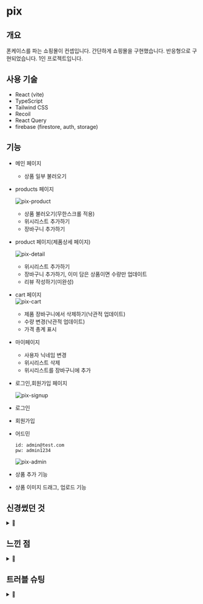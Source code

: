 # pix

## 개요

폰케이스를 파는 쇼핑몰이 컨셉입니다. 간단하게 쇼핑몰을 구현했습니다.
반응형으로 구현되었습니다. 1인 프로젝트입니다.

## 사용 기술

- React (vite)
- TypeScript
- Tailwind CSS
- Recoil
- React Query
- firebase (firestore, auth, storage)

## 기능

- 메인 페이지

  - 상품 일부 불러오기

- products 페이지

  ![pix-product](https://github.com/jaeeedev/pix/assets/72128840/23a9532f-09ce-447c-b995-6574bb47d33a)

  - 상품 불러오기(무한스크롤 적용)
  - 위시리스트 추가하기
  - 장바구니 추가하기

- product 페이지(제품상세 페이지)

  ![pix-detail](https://github.com/jaeeedev/pix/assets/72128840/2eb58d13-5b58-49bb-8190-e8fffe0b9058)

  - 위시리스트 추가하기
  - 장바구니 추가하기, 이미 담은 상품이면 수량만 업데이트
  - 리뷰 작성하기(미완성)

- cart 페이지  
   ![pix-cart](https://github.com/jaeeedev/pix/assets/72128840/afa23464-8c75-4700-bc5a-739ee15503ab)

  - 제품 장바구니에서 삭제하기(낙관적 업데이트)
  - 수량 변경(낙관적 업데이트)
  - 가격 총계 표시

- 마이페이지

  - 사용자 닉네임 변경
  - 위시리스트 삭제
  - 위시리스트를 장바구니에 추가

- 로그인,회원가입 페이지

  ![pix-signup](https://github.com/jaeeedev/pix/assets/72128840/03171917-6b4b-4578-8ada-93674c30f1df)

- 로그인
- 회원가입

- 어드민

  ```
  id: admin@test.com
  pw: admin1234
  ```

  ![pix-admin](https://github.com/jaeeedev/pix/assets/72128840/2ff086de-a71b-4f1a-88a7-46a270eb328e)

- 상품 추가 기능
- 상품 이미지 드래그, 업로드 기능

## 신경썼던 것

<details>
<summary>📙</summary>

- react-query 적용

  초기에 리액트 쿼리 없이 firebase sdk를 그대로 사용했습니다. `useEffect`를 통해 페이지에 진입할 때 마다 로딩이 발생하기 때문에 사용자경험에 나쁘다고 판단하여 캐싱 기능이 있는 리액트 쿼리를 추가로 도입했습니다. useQuery, useInfiniteQuery를 사용해 데이터를 다시 로드하지 않도록 했고, 낙관적 업데이트를 통해 장바구니의 상품들이 지연 없이 바로 업데이트되는듯한 효과를 주었습니다.

- 코드 스플리팅

  SPA 페이지 특성 상 모든 코드를 한꺼번에 불러온다면 초기 로딩 속도가 아주 느려질 것입니다. 페이지가 나뉘어있는 프로젝트기 때문에 `React.lazy` 를 이용하여 코드 스플리팅을 했습니다.

- UI

  데이터를 로딩하는 동안 시각적인 효과를 주기 위해 스켈레톤 UI를 적용했습니다.

- 재사용성

  모달을 하나의 컴포넌트로 만들고 모달을 관리하는 전역 상태, 모달의 메시지를 관리하는 훅을 제작했습니다. 그 외에도 공통 버튼 컴포넌트를 만들어 다양한 페이지에서 사용했습니다.

- 파일 분리

  닉네임의 경우 너무 짧거나 긴 경우를 방지해야 하기 때문에 minLength와 maxLength를 지정해주어야 했습니다.
  회원가입 페이지와 마이페이지에 닉네임 관련 코드가 분산되어 있어 서로 규칙이 맞지 않을 수 있기 때문에 constants 파일을 만들어 변수들을 한곳에 관리해주었습니다.  
  또한 데이터 요청이 있는 컴포넌트에서 코드가 너무 길어질 경우 가독성을 고려하여 커스텀 훅으로 파일을 분리했습니다.

- 썸네일용 url 관련

  > 같은 객체를 사용하더라도, createObjectURL()을 매번 호출할 때마다 새로운 객체 URL을 생성합니다. 각각의 URL을 더는 쓰지 않을 땐 URL.revokeObjectURL()을 사용해 하나씩 해제해줘야 합니다. (https://developer.mozilla.org/ko/docs/Web/API/URL/createObjectURL_static, mdn)

  URL.createObjectURL() 을 이용해서 썸네일 주소를 생성하고 있기 때문에 해당 파일의 업로드를 취소하거나, 파일 정보가 성공적으로 데이터베이스에 저장된 경우에는 해당 주소를 URL.revokeObjectURL()로 해제시켜주었습니다.

  ```jsx
  const deleteFile = useCallback(() => {
    URL.revokeObjectURL(thumbnailUrl); // 파일 선택 취소 시 썸네일 제거하며 url 해제
    setCurrentFile(null);
    setThumbnailUrl("");
  }, [thumbnailUrl]);

  const handleSubmit = async (e: FormEvent) => {
    e.preventDefault();

    const target = e.target as HTMLFormElement;

    if (!currentFile) return;

    await handleUpload(currentFile, target);
    URL.revokeObjectURL(thumbnailUrl);
    // 성공적으로 업로드가 완료된 경우 url 해제
  };
  ```

- 오류 처리

  ```ts
  type AuthErrorCodeMessages = {
    [key: string]: string;
    default: string;
  };

  const authErrorCodeMessages: AuthErrorCodeMessages = {
    "auth/email-already-in-use": "이미 사용중인 이메일입니다.",
    "auth/user-not-found": "이메일 혹은 비밀번호가 일치하지 않습니다.",
    "auth/wrong-password": "이메일 혹은 비밀번호가 일치하지 않습니다.",
    "auth/weak-password": "비밀번호를 6글자 이상으로 지정해주세요.",
    "auth/network-request-failed": "네트워크 연결에 실패했습니다.",
    "auth/invalid-email": "이메일 형식이 올바르지 않습니다.",
    default: "요청에 실패했습니다. 잠시 후 실행해주세요",
  };
  ```

  ```ts

  // 로그인, 회원가입 함수

  catch (err) {
          if (err instanceof FirebaseError && err.code) {
          console.log(err);
          setModal(
              authErrorCodeMessages[err.code] || authErrorCodeMessages.default
          );
          return;
          }
          setModal(authErrorCodeMessages.default);
      }

  ```

  인증과 관련된 오류들을 미리 `authErrorCodeMessages`에 저장해놓고 해당 오류가 내려오면 그 메시지가 출력되도록 만들었습니다. 만약 그 외의 에러 코드나 오류가 발생한다면 default 메시지가 출력되도록 지정해주었습니다. switch case문을 사용할수도 있지만 로그인 오류와 회원가입 오류를 한 객체에서 처리하고있기 때문에 여러 컴포넌트에서 불러와 사용하기에는 객체 형태가 편리할것이라고 생각했습니다. 그리고 코드를 수정하기에도 더 편리하다고 생각했습니다.

</details>

## 느낀 점

<details>
<summary>📙</summary>

- 리액트 쿼리 사용

  ```ts
  // WishList.tsx

  const [wishlist, setWishlist] = useState<DocumentData[]>([]);
  const [refetch, setRefetch] = useState(false);

  const getWishList = useCallback(async () => {
    // ... 위시리스트 가져오는 코드
  }, [userInfo]);

  useEffect(() => {
    getWishList();
  }, [getWishList, refetch]);

  const deleteWishItem = useCallback(
    async (id: string) => {
      if (!userInfo) return;
      try {
        // ... 해당 상품 위시리스트에서 삭제하는 코드
        setRefetch((prev) => !prev);
      } catch (err) {
        console.log(err);
      }
    },
    [userInfo]
  );
  ```

  기존에는 needRefetch라는 상태를 의존성으로 관리하여 수량 변경, 제품을 카트에서 삭제 같은 요청이 성공한 경우 needRefetch를 업데이트해 리렌더링을 발생시켰습니다.
  리액트 쿼리를 도입한 이후에는 invalidateQueries가 있기 때문에 이 코드를 삭제했습니다.

  ```tsx
  const queryClient = useQueryClient();
  const getWishList = useCallback(async () => {
    // ... 위시리스트 가져오는 코드
  }, [userInfo]);

  const { data: wishlist = [] } = useQuery({
    queryFn: getWishList,
    queryKey: [userInfo?.uid, "wishlist"],
    select: (data) => {
      return data?.docs.map((doc) => doc.data());
    },
    enabled: !!userInfo?.uid,
  });

  const deleteWishItem = useCallback(
    // ... 위시리스트 삭제 관련 코드
    [userInfo]
  );

  const { mutate: deleteWishMutate } = useMutation({
    mutationFn: deleteWishItem,
    onSuccess: () =>
      queryClient.invalidateQueries({
        queryKey: [userInfo?.uid, "wishlist"],
      }),
  });
  ```

  차이점

  - 더 직관적(맥락과 상관없이 boolean을 토글시키던 이전 방식에서 키를 관리하는 방식)
  - 어느 컴포넌트에 있든 queryClient를 통해 쿼리 무효화 가능(기존 방식에서는 setRefetch를 prop으로 전달해야 했음)
  - useEffect를 쓰지 않음

- firebase

  깊게는 아니더라도 authentication, firestore, storage 세가지의 기능을 사용해 보았습니다. 책을 보면서 로그인과 회원가입을 구현할 때 상당히 시간이 많이 들어갔던걸로 기억하는데 이렇게 간단히 인증을 구현할 수 있다는건 큰 장점같습니다. 하지만 아이디가 아닌 이메일로 회원가입하는 시스템이라 익숙한 구조(아이디-비밀번호) 가 아닌게 아쉬웠습니다.  
  상품을 업로드하는 기능을 구현하면서 storage도 사용해보게 되었습니다. 생각보다 간단하고 업로드 진행상황을 알려주는 메서드도 제공하고 있어 progress bar를 구현해볼 수 있었습니다.  
  firestore는 인증이나 스토리지보다는 알아야 할 내용이 많았던 부분입니다. firestore는 프론트엔드 개발자도 많이 쓰는 서비스지만 그래도 데이터베이스인지라 어떤 구조로 데이터를 저장하는게 가장 좋은 방식인지에 대해 고민하는 계기가 되었습니다.

  </details>

## 트러블 슈팅

<details>
<summary>📙</summary>

- 다른 페이지의 쿼리 무효화되지 않는 문제
  -> queryClient.invalidateQueries의 refetchType 옵션을 "all"로 설정

- useQuery의 enabled 설정 이후 isLoading=true로 고정되는 문제
  -> status와 fetchStatus 함께 확인  
   [블로그 기록](https://jaypa.tistory.com/46)

- tsx의 조건부 렌더링 문제
  ->

  ```
  'GlobalModal' cannot be used as a JSX component.
  Its return type 'false | Element' is not a valid JSX element.
  Type 'boolean' is not assignable to type 'ReactElement<any, any>'.
  ```

  이런 오류가 발생한다면

  ```tsx
  const GlobalModal = () => {
    const [visible, setVisible] = useState(false);
    const modalState = useRecoilValue(globalModalAtom);

    useEffect(() => {
      setVisible(true);
      setTimeout(() => {
        setVisible(false);
      }, 1500);
    }, [modalState]);

    return (
      visible && (
        <div className="fixed top-1/2 left-1/2 transform -translate-x-1/2 -translate-y-1/2 p-4 rounded-md shadow-md bg-white/50">
          {modalState}
        </div>
      )
    );
  };
  ```

  조건부 렌더링이 원인이 될 수 있다.

  ```tsx
  return (
    <>
      // ✔✔
      {visible && (
        <div className="fixed top-1/2 left-1/2 transform -translate-x-1/2 -translate-y-1/2 p-4 rounded-md shadow-md bg-white/50">
          {modalState}
        </div>
      )}
    </>
  );
  ```

  한번 묶어서 내보내줘야한다.

- vite의 환경변수
  -> 보통 `process.env.변수명`으로 많이 접근하는데 vite는 좀 달라서
  `import.meta.env.VITE_변수명` 으로 접근해야 한다.

- 타입스크립트에서 try catch

  에러 객체가 무조건 unknown으로 잡히기 때문에 에러 객체에서 바로 프로퍼티를 쓰는건 안되고 이런저런 처리를 해야한다.

  `err instanceof FirebaseError`

  타입 좁히기 함

- input의 onChange 문제

  onChange를 통해 파일 업로드를 구현하면 같은 파일을 다시 등록할 경우 변화가 없는것으로 간주되어 이벤트 핸들러가 실행되지 않음
  사용자가 alert의 내용을 놓쳤을 경우 동일한 작업을 수행해도 다시 alert가 뜨지 않아 답답함을 느낄 수 있다. -> 받은 파일 객체는 상태에 저장하고 input의 value를 비워 항상 변화가 발생한 것 처럼 처리

</details>
